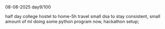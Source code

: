 08-08-2025 day9/100

half day college
hostel to home-5h travel
small dsa to stay consistent,
small amount of ml
doing some python program now,
hackathon setup;


